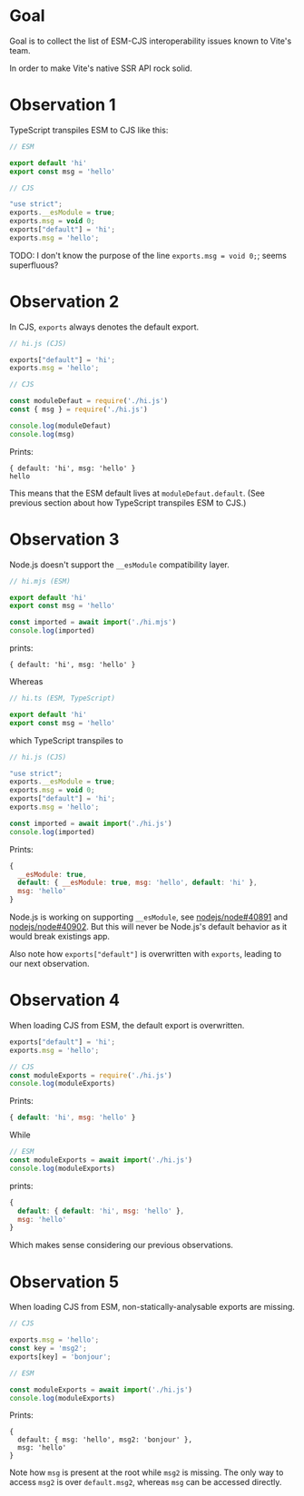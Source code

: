 # Goal

Goal is to collect the list of ESM-CJS interoperability issues known to Vite's team.

In order to make Vite's native SSR API rock solid.


# Observation 1

TypeScript transpiles ESM to CJS like this:

```ts
// ESM

export default 'hi'
export const msg = 'hello'
```

```js
// CJS

"use strict";
exports.__esModule = true;
exports.msg = void 0;
exports["default"] = 'hi';
exports.msg = 'hello';
```

TODO: I don't know the purpose of the line `exports.msg = void 0;`; seems superfluous?


# Observation 2

In CJS, `exports` always denotes the default export.

```js
// hi.js (CJS)

exports["default"] = 'hi';
exports.msg = 'hello';
```

```js
// CJS

const moduleDefaut = require('./hi.js')
const { msg } = require('./hi.js')

console.log(moduleDefaut)
console.log(msg)
```

Prints:

```
{ default: 'hi', msg: 'hello' }
hello
```

This means that the ESM default lives at `moduleDefaut.default`. (See previous section about how TypeScript transpiles ESM to CJS.)


# Observation 3

Node.js doesn't support the `__esModule` compatibility layer.

```js
// hi.mjs (ESM)

export default 'hi'
export const msg = 'hello'
```

```js
const imported = await import('./hi.mjs')
console.log(imported)
```

prints:

```
{ default: 'hi', msg: 'hello' }
```

Whereas

```ts
// hi.ts (ESM, TypeScript)

export default 'hi'
export const msg = 'hello'
```

which TypeScript transpiles to

```js
// hi.js (CJS)

"use strict";
exports.__esModule = true;
exports.msg = void 0;
exports["default"] = 'hi';
exports.msg = 'hello';
```

```js
const imported = await import('./hi.js')
console.log(imported)
```

Prints:

```js
{
  __esModule: true,
  default: { __esModule: true, msg: 'hello', default: 'hi' },
  msg: 'hello'
}
```

Node.js is working on supporting `__esModule`, see [nodejs/node#40891](https://github.com/nodejs/node/issues/40891) and [nodejs/node#40902](https://github.com/nodejs/node/pull/40902).
But this will never be Node.js's default behavior as it would break existings app.

Also note how `exports["default"]` is overwritten with `exports`, leading to our next observation.


# Observation 4

When loading CJS from ESM, the default export is overwritten.

```js
exports["default"] = 'hi';
exports.msg = 'hello';
```

```js
// CJS
const moduleExports = require('./hi.js')
console.log(moduleExports)
```

Prints:

```js
{ default: 'hi', msg: 'hello' }
```

While

```js
// ESM
const moduleExports = await import('./hi.js')
console.log(moduleExports)
```

prints:

```js
{
  default: { default: 'hi', msg: 'hello' },
  msg: 'hello'
}
```

Which makes sense considering our previous observations.


# Observation 5

When loading CJS from ESM, non-statically-analysable exports are missing.

```js
// CJS

exports.msg = 'hello';
const key = 'msg2';
exports[key] = 'bonjour';
```

```js
// ESM

const moduleExports = await import('./hi.js')
console.log(moduleExports)
```

Prints:

```
{
  default: { msg: 'hello', msg2: 'bonjour' },
  msg: 'hello'
}
```

Note how `msg` is present at the root while `msg2` is missing.
The only way to access `msg2` is over `default.msg2`,
whereas `msg` can be accessed directly.
